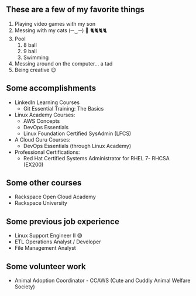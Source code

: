 ## These are a few of my favorite things

1. Playing video games with my son
2. Messing with my cats (─‿─) 🎣 🐈🐈🐈🐈
3. Pool
   1. 8 ball
   2. 9 ball
   3. Swimming
4. Messing around on the computer... a tad
5. Being creative 😉


## Some accomplishments

* LinkedIn Learning Courses 
  * Git Essential Training: The Basics
* Linux Academy Courses:
  * AWS Concepts
  * DevOps Essentials
  * Linux Foundation Certified SysAdmin (LFCS)
* A Cloud Guru Courses:
  * DevOps Essentials (through Linux Academy)
* Professional Certifications:
  * Red Hat Certified Systems Administrator for RHEL 7- RHCSA (EX200)


## Some other courses
* Rackspace Open Cloud Academy
* Rackspace University


## Some previous job experience
* Linux Support Engineer II 😅
* ETL Operations Analyst / Developer
* File Management Analyst


## Some volunteer work
* Animal Adoption Coordinator - CCAWS (Cute and Cuddly Animal Welfare Society)


